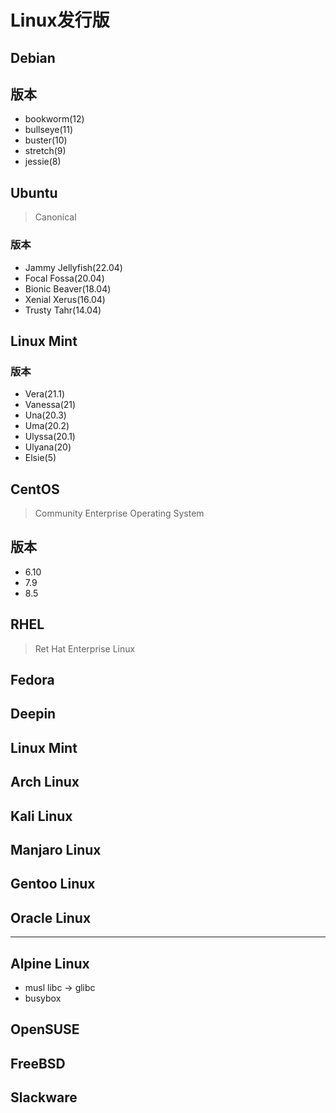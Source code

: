 # Linux发行版

## Debian

## 版本
- bookworm(12)
- bullseye(11)
- buster(10)
- stretch(9)
- jessie(8)



## Ubuntu
> Canonical

### 版本
- Jammy Jellyfish(22.04)
- Focal Fossa(20.04)
- Bionic Beaver(18.04)
- Xenial Xerus(16.04)
- Trusty Tahr(14.04)

## Linux Mint

### 版本
- Vera(21.1)
- Vanessa(21)
- Una(20.3)
- Uma(20.2)
- Ulyssa(20.1)
- Ulyana(20)
- Elsie(5)


## CentOS
> Community Enterprise Operating System

## 版本
- 6.10
- 7.9
- 8.5

## RHEL
> Ret Hat Enterprise Linux


## Fedora

## Deepin

## Linux Mint

## Arch Linux
## Kali Linux
## Manjaro Linux
## Gentoo Linux
## Oracle Linux

---
## Alpine Linux

- musl libc -> glibc
-  busybox


## OpenSUSE
## FreeBSD

## Slackware


